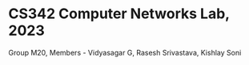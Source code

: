 # CS342 Computer Networks Lab, 2023
Group M20, Members - Vidyasagar G, Rasesh Srivastava, Kishlay Soni 
